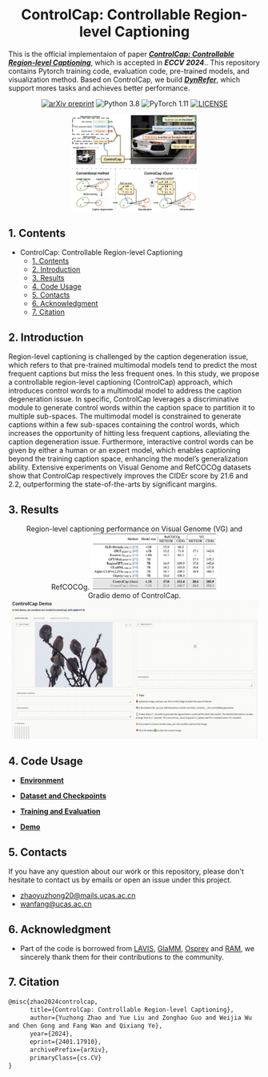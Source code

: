 <div align=center>
  
# ControlCap: Controllable Region-level Captioning
</div>

This is the official implementaion of paper [***ControlCap: Controllable Region-level Captioning***](https://arxiv.org/pdf/2401.17910.pdf), which is accepted in ***ECCV 2024***.. This repository contains Pytorch training code, evaluation code, pre-trained models, and visualization method. Based on ControlCap, we build [***DynRefer***](https://github.com/callsys/DynRefer), which support mores tasks and achieves better performance.

<div align=center>

[![arXiv preprint](http://img.shields.io/badge/arXiv-2307.09756-b31b1b)](https://arxiv.org/pdf/2401.17910.pdf)
![Python 3.8](https://img.shields.io/badge/Python-3.8-green.svg?style=plastic)
![PyTorch 1.11](https://img.shields.io/badge/PyTorch-1.11-EE4C2C.svg?style=plastic)
[![LICENSE](https://img.shields.io/github/license/vasgaowei/ts-cam.svg)](LICENSE)
</div>


<div align=center>
<img src="assets/framework.png" width="50%">
</div>


## 1. Contents
- ControlCap: Controllable Region-level Captioning
  - [1. Contents](#1-contents)
  - [2. Introduction](#2-introduction)
  - [3. Results](#3-results)
  - [4. Code Usage](#4-code-usage)
  - [5. Contacts](#5-contacts)
  - [6. Acknowledgment](#6-acknowledgment)
  - [7. Citation](#7-citation)

## 2. Introduction

Region-level captioning is challenged by the caption degeneration issue, which refers to that pre-trained multimodal models tend to predict the most frequent captions but miss the less frequent ones. In this study, we propose a controllable region-level captioning (ControlCap) approach, which introduces control words to a multimodal model to address the caption degeneration issue. In specific, ControlCap leverages a discriminative module to generate control words within the caption space to partition it to multiple sub-spaces. The multimodal model is constrained to generate captions within a few sub-spaces containing the control words, which increases the opportunity of hitting less frequent captions, alleviating the caption degeneration issue. Furthermore, interactive control words can be given by either a human or an expert model, which enables captioning beyond the training caption space, enhancing the model’s generalization ability. Extensive experiments on Visual Genome and RefCOCOg datasets show that ControlCap respectively improves the CIDEr score by 21.6 and 2.2, outperforming the state-of-the-arts by significant margins.

## 3. Results


<div align=center>
Region-level captioning performance on Visual Genome (VG) and RefCOCOg.
<img src="assets/result.png" width="50%">
</div>

<div align=center>
Gradio demo of ControlCap.
<img src="assets/controlcap_demo.gif" width="98%">
</div>

## 4. Code Usage

- [**Environment**](./docs/install.md)

- [**Dataset and Checkpoints**](./docs/data.md)

- [**Training and Evaluation**](./docs/train_and_eval.md)

- [**Demo**](./docs/demo.md)


## 5. Contacts
If you have any question about our work or this repository, please don't hesitate to contact us by emails or open an issue under this project.
- [zhaoyuzhong20@mails.ucas.ac.cn](zhaoyuzhong20@mails.ucas.ac.cn)
- [wanfang@ucas.ac.cn](wanfang@ucas.ac.cn)

## 6. Acknowledgment

- Part of the code is borrowed from [LAVIS](https://github.com/salesforce/LAVIS), [GlaMM](https://github.com/mbzuai-oryx/groundingLMM), [Osprey](https://github.com/CircleRadon/Osprey/tree/main) and [RAM](https://github.com/xinyu1205/recognize-anything), we sincerely thank them for their contributions to the community.

## 7. Citation

```text
@misc{zhao2024controlcap,
      title={ControlCap: Controllable Region-level Captioning}, 
      author={Yuzhong Zhao and Yue Liu and Zonghao Guo and Weijia Wu and Chen Gong and Fang Wan and Qixiang Ye},
      year={2024},
      eprint={2401.17910},
      archivePrefix={arXiv},
      primaryClass={cs.CV}
}
```
